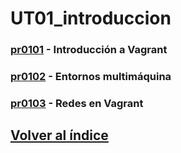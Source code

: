 # UT01_introduccion

### [pr0101](./practicas/pr0101/pr0101.md) - Introducción a Vagrant 

### [pr0102](./practicas/pr0102/pr0102.md) - Entornos multimáquina

### [pr0103](./practicas/pr0103/pr0103.md) - Redes en Vagrant 

## [Volver al índice](../index.md)
